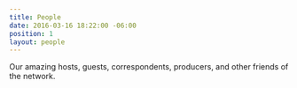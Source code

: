 ```yaml
---
title: People
date: 2016-03-16 18:22:00 -06:00
position: 1
layout: people
---
```


Our amazing hosts, guests, correspondents, producers, and other friends of the network.